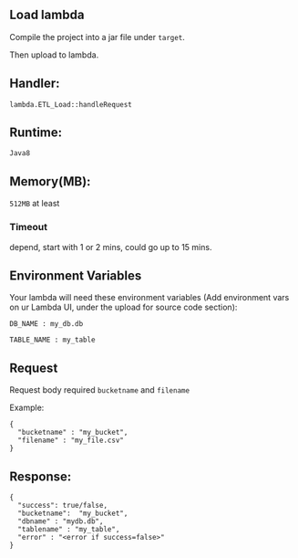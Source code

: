 ## Load lambda

Compile the project into a jar file under ```target```.

Then upload to lambda.

## Handler: 
```lambda.ETL_Load::handleRequest```

## Runtime: 
```Java8```

## Memory(MB): 
```512MB``` at least

### Timeout
depend, start with 1 or 2 mins, could go up to 15 mins.


## Environment Variables
Your lambda will need these environment variables (Add environment vars on ur Lambda UI, under the upload for source code section): 

```DB_NAME : my_db.db```

```TABLE_NAME : my_table```


## Request
Request body required ```bucketname``` and ```filename```

Example: 

```
{
  "bucketname" : "my_bucket",
  "filename" : "my_file.csv"
}
```

## Response:
```
{
  "success": true/false,
  "bucketname":  "my_bucket",
  "dbname" : "mydb.db",
  "tablename" : "my_table",
  "error" : "<error if success=false>"
}
```

